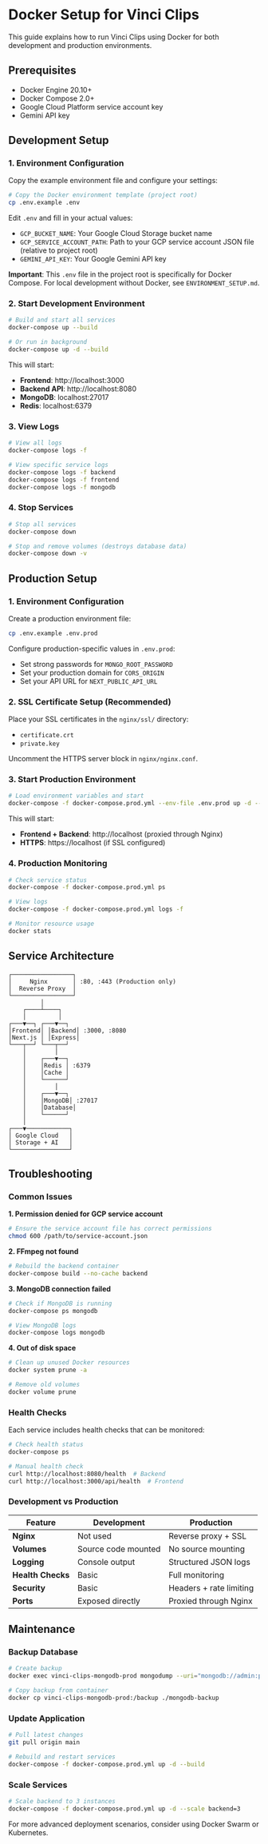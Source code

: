 # Docker Setup for Vinci Clips

This guide explains how to run Vinci Clips using Docker for both development and production environments.

## Prerequisites

- Docker Engine 20.10+
- Docker Compose 2.0+
- Google Cloud Platform service account key
- Gemini API key

## Development Setup

### 1. Environment Configuration

Copy the example environment file and configure your settings:

```bash
# Copy the Docker environment template (project root)
cp .env.example .env
```

Edit `.env` and fill in your actual values:
- `GCP_BUCKET_NAME`: Your Google Cloud Storage bucket name
- `GCP_SERVICE_ACCOUNT_PATH`: Path to your GCP service account JSON file (relative to project root)
- `GEMINI_API_KEY`: Your Google Gemini API key

**Important**: This `.env` file in the project root is specifically for Docker Compose. For local development without Docker, see `ENVIRONMENT_SETUP.md`.

### 2. Start Development Environment

```bash
# Build and start all services
docker-compose up --build

# Or run in background
docker-compose up -d --build
```

This will start:
- **Frontend**: http://localhost:3000
- **Backend API**: http://localhost:8080
- **MongoDB**: localhost:27017
- **Redis**: localhost:6379

### 3. View Logs

```bash
# View all logs
docker-compose logs -f

# View specific service logs
docker-compose logs -f backend
docker-compose logs -f frontend
docker-compose logs -f mongodb
```

### 4. Stop Services

```bash
# Stop all services
docker-compose down

# Stop and remove volumes (destroys database data)
docker-compose down -v
```

## Production Setup

### 1. Environment Configuration

Create a production environment file:

```bash
cp .env.example .env.prod
```

Configure production-specific values in `.env.prod`:
- Set strong passwords for `MONGO_ROOT_PASSWORD`
- Set your production domain for `CORS_ORIGIN`
- Set your API URL for `NEXT_PUBLIC_API_URL`

### 2. SSL Certificate Setup (Recommended)

Place your SSL certificates in the `nginx/ssl/` directory:
- `certificate.crt`
- `private.key`

Uncomment the HTTPS server block in `nginx/nginx.conf`.

### 3. Start Production Environment

```bash
# Load environment variables and start
docker-compose -f docker-compose.prod.yml --env-file .env.prod up -d --build
```

This will start:
- **Frontend + Backend**: http://localhost (proxied through Nginx)
- **HTTPS**: https://localhost (if SSL configured)

### 4. Production Monitoring

```bash
# Check service status
docker-compose -f docker-compose.prod.yml ps

# View logs
docker-compose -f docker-compose.prod.yml logs -f

# Monitor resource usage
docker stats
```

## Service Architecture

```
┌─────────────────┐
│     Nginx       │ :80, :443 (Production only)
│  Reverse Proxy  │
└─────────────────┘
         │
    ┌────┴────┐
    │         │
┌───▼──┐ ┌───▼──┐
│Frontend│ │Backend│ :3000, :8080
│Next.js │ │Express│
└───┬──┘ └───┬──┘
    │        │
    │    ┌───▼──┐
    │    │Redis │ :6379
    │    │Cache │
    │    └──────┘
    │        │
    │    ┌───▼──┐
    │    │MongoDB│ :27017
    │    │Database│
    │    └──────┘
    │
┌───▼────────────┐
│ Google Cloud   │
│ Storage + AI   │
└────────────────┘
```

## Troubleshooting

### Common Issues

**1. Permission denied for GCP service account**
```bash
# Ensure the service account file has correct permissions
chmod 600 /path/to/service-account.json
```

**2. FFmpeg not found**
```bash
# Rebuild the backend container
docker-compose build --no-cache backend
```

**3. MongoDB connection failed**
```bash
# Check if MongoDB is running
docker-compose ps mongodb

# View MongoDB logs
docker-compose logs mongodb
```

**4. Out of disk space**
```bash
# Clean up unused Docker resources
docker system prune -a

# Remove old volumes
docker volume prune
```

### Health Checks

Each service includes health checks that can be monitored:

```bash
# Check health status
docker-compose ps

# Manual health check
curl http://localhost:8080/health  # Backend
curl http://localhost:3000/api/health  # Frontend
```

### Development vs Production

| Feature | Development | Production |
|---------|-------------|------------|
| **Nginx** | Not used | Reverse proxy + SSL |
| **Volumes** | Source code mounted | No source mounting |
| **Logging** | Console output | Structured JSON logs |
| **Health Checks** | Basic | Full monitoring |
| **Security** | Basic | Headers + rate limiting |
| **Ports** | Exposed directly | Proxied through Nginx |

## Maintenance

### Backup Database

```bash
# Create backup
docker exec vinci-clips-mongodb-prod mongodump --uri="mongodb://admin:password@localhost:27017/vinci-clips?authSource=admin" --out=/backup

# Copy backup from container
docker cp vinci-clips-mongodb-prod:/backup ./mongodb-backup
```

### Update Application

```bash
# Pull latest changes
git pull origin main

# Rebuild and restart services
docker-compose -f docker-compose.prod.yml up -d --build
```

### Scale Services

```bash
# Scale backend to 3 instances
docker-compose -f docker-compose.prod.yml up -d --scale backend=3
```

For more advanced deployment scenarios, consider using Docker Swarm or Kubernetes.